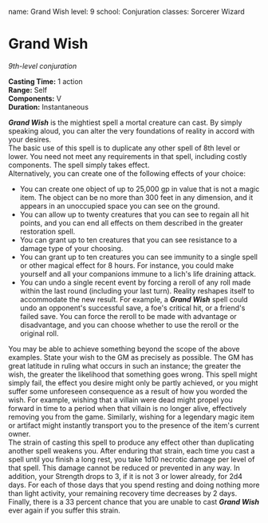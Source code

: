 name: Grand Wish
level: 9
school: Conjuration
classes: Sorcerer
         Wizard

# Grand Wish 
_9th-level conjuration_ 

**Casting Time:** 1 action    
**Range:** Self    
**Components:** V    
**Duration:** Instantaneous 

**_Grand Wish_** is the mightiest spell a mortal creature can cast. By simply speaking aloud, you can alter the very foundations of reality in accord with your desires.    
The basic use of this spell is to duplicate any other spell of 8th level or lower. You need not meet any requirements in that spell, including costly components. The spell simply takes effect.    
Alternatively, you can create one of the following effects of your choice:
* You can create one object of up to 25,000 gp in value that is not a magic item. The object can be no more than 300 feet in any dimension, and it appears in an unoccupied space you can see on the ground. 
* You can allow up to twenty creatures that you can see to regain all hit points, and you can end all effects on them described in the greater restoration spell.
* You can grant up to ten creatures that you can see resistance to a damage type of your choosing. 
* You can grant up to ten creatures you can see immunity to a single spell or other magical effect for 8 hours. For instance, you could make yourself and all your companions immune to a lich's life draining attack.
* You can undo a single recent event by forcing a reroll of any roll made within the last round (including your last turn). Reality reshapes itself to accommodate the new result. For example, a **_Grand Wish_** spell could undo an opponent's successful save, a foe's critical hit, or a friend's failed save. You can force the reroll to be made with advantage or disadvantage, and you can choose whether to use the reroll or the original roll. 

You may be able to achieve something beyond the scope of the above examples. State your wish to the GM as precisely as possible. The GM has great latitude in ruling what occurs in such an instance; the greater the wish, the greater the likelihood that something goes wrong. This spell might simply fail, the effect you desire might only be partly achieved, or you might suffer some unforeseen consequence as a result of how you worded the wish. For example, wishing that a villain were dead might propel you forward in time to a period when that villain is no longer alive, effectively removing you from the game. Similarly, wishing for a legendary magic item or artifact might instantly transport you to the presence of the item's current owner.    
The strain of casting this spell to produce any effect other than duplicating another spell weakens you. After enduring that strain, each time you cast a spell until you finish a long rest, you take 1d10 necrotic damage per level of that spell. This damage cannot be reduced or prevented in any way. In addition, your Strength drops to 3, if it is not 3 or lower already, for 2d4 days. For each of those days that you spend resting and doing nothing more than light activity, your remaining recovery time decreases by 2 days. Finally, there is a 33 percent chance that you are unable to cast **_Grand Wish_** ever again if you suffer this strain. 
